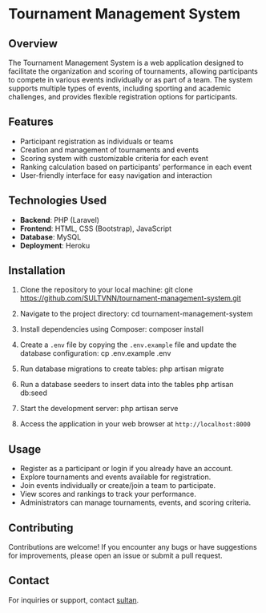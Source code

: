 # Tournament Management System

## Overview
The Tournament Management System is a web application designed to facilitate the organization and scoring of tournaments, allowing participants to compete in various events individually or as part of a team. The system supports multiple types of events, including sporting and academic challenges, and provides flexible registration options for participants.

## Features
- Participant registration as individuals or teams
- Creation and management of tournaments and events
- Scoring system with customizable criteria for each event
- Ranking calculation based on participants' performance in each event
- User-friendly interface for easy navigation and interaction

## Technologies Used
- **Backend**: PHP (Laravel)
- **Frontend**: HTML, CSS (Bootstrap), JavaScript
- **Database**: MySQL
- **Deployment**: Heroku

## Installation
1. Clone the repository to your local machine:
git clone https://github.com/SULTVNN/tournament-management-system.git



2. Navigate to the project directory:
cd tournament-management-system

4. Install dependencies using Composer:
composer install

6. Create a `.env` file by copying the `.env.example` file and update the database configuration:
cp .env.example .env

8. Run database migrations to create tables:
php artisan migrate

9. Run a database seeders to insert data into the tables
php artisan db:seed

10. Start the development server:
php artisan serve

12. Access the application in your web browser at `http://localhost:8000`

## Usage
- Register as a participant or login if you already have an account.
- Explore tournaments and events available for registration.
- Join events individually or create/join a team to participate.
- View scores and rankings to track your performance.
- Administrators can manage tournaments, events, and scoring criteria.

## Contributing
Contributions are welcome! If you encounter any bugs or have suggestions for improvements, please open an issue or submit a pull request.


## Contact
For inquiries or support, contact [sultan](mmuhammedssultan@gmail.com).
